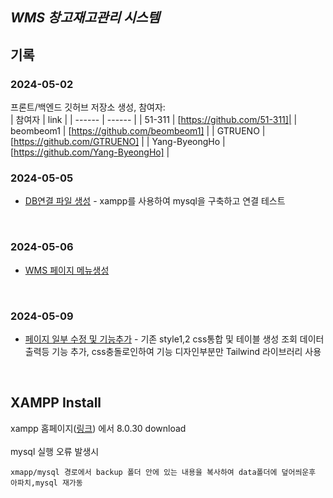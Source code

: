 ## _WMS 창고재고관리 시스템_

## 기록
### 2024-05-02
프론트/백엔드 깃허브 저장소 생성, 참여자:<br/>
| 참여자 | link |
| ------ | ------ |
| 51-311 | [https://github.com/51-311]|
| beombeom1 | [https://github.com/beombeom1] |
| GTRUENO | [https://github.com/GTRUENO] |
| Yang-ByeongHo | [https://github.com/Yang-ByeongHo] |
<br/>
   
### 2024-05-05
- [DB연결 파일 생성](https://github.com/51-311/wms-system/tree/main/DB) - xampp를 사용하여 mysql을 구축하고 연결 테스트

<br/>

### 2024-05-06
- [WMS 페이지 메뉴생성](https://github.com/51-311/wms-system/commit/67587354a2d3c2302e6c17ccf2b86dfc998e8ac3)

<br/>

### 2024-05-09
- [페이지 일부 수정 및 기능추가](https://github.com/51-311/wms-system/commit/75a795ef045044e97c7b925dca3452dd726cc79e) - 기존 style1,2 css통합 및 테이블 생성 조회 데이터 출력등 기능 추가, css충돌로인하여 기능 디자인부분만 Tailwind 라이브러리 사용

<br/>

## XAMPP Install
xampp 홈페이지([링크](https://www.apachefriends.org/download.html)) 에서 8.0.30 download<br/>
<br/>
mysql 실행 오류 발생시
```
xmapp/mysql 경로에서 backup 폴더 안에 있는 내용을 복사하여 data폴더에 덮어씌운후 아파치,mysql 재가동
```

